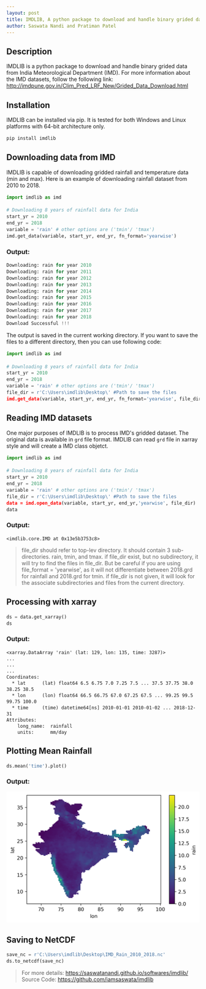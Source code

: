 ```yaml
---
layout: post
title: IMDLIB, A python package to download and handle binary grided data from India Meteorological Department (IMD)
author: Saswata Nandi and Pratiman Patel
---
```


## Description
IMDLIB is a python package to download and handle binary grided data from India Meteorological Department (IMD). For more information about the IMD datasets, follow the following link: http://imdpune.gov.in/Clim_Pred_LRF_New/Grided_Data_Download.html

## Installation
IMDLIB can be installed via pip. It is tested for both Windows and Linux platforms with 64-bit architecture only.

```bash
pip install imdlib
```

## Downloading data from IMD

IMDLIB is capable of downloading gridded rainfall and temperature data (min and max).
Here is an example of downloading rainfall dataset from 2010 to 2018.

```python
import imdlib as imd

# Downloading 8 years of rainfall data for India
start_yr = 2010
end_yr = 2018
variable = 'rain' # other options are ('tmin'/ 'tmax')
imd.get_data(variable, start_yr, end_yr, fn_format='yearwise')
```
### Output:

```python
Downloading: rain for year 2010
Downloading: rain for year 2011
Downloading: rain for year 2012
Downloading: rain for year 2013
Downloading: rain for year 2014
Downloading: rain for year 2015
Downloading: rain for year 2016
Downloading: rain for year 2017
Downloading: rain for year 2018
Download Successful !!!
```

The output is saved in the current working directory. If you want to save the files to a different directory, then you can use following code:

```python
import imdlib as imd

# Downloading 8 years of rainfall data for India
start_yr = 2010
end_yr = 2018
variable = 'rain' # other options are ('tmin'/ 'tmax')
file_dir = r'C:\Users\imdlib\Desktop\' #Path to save the files
imd.get_data(variable, start_yr, end_yr, fn_format='yearwise', file_dir=file_dir)
```
## Reading IMD datasets

One major purposes of IMDLIB is to process IMD's gridded dataset. The original data is available in ```grd``` file format. IMDLIB can read ```grd``` file in xarray style and will create a IMD class objetct.

```python
import imdlib as imd

# Downloading 8 years of rainfall data for India
start_yr = 2010
end_yr = 2018
variable = 'rain' # other options are ('tmin'/ 'tmax')
file_dir = r'C:\Users\imdlib\Desktop\' #Path to save the files
data = imd.open_data(variable, start_yr, end_yr,'yearwise', file_dir)
data
```

### Output:
```
<imdlib.core.IMD at 0x13e5b3753c8>
```
> file_dir should refer to top-lev directory. It should contain 3 sub-directories. rain, tmin, and tmax.
> if file_dir exist, but no subdirectory, it will try to find the files in file_dir. But be careful if you are using file_format = 'yearwise', as it will not differentiate between 2018.grd for rainfall and 2018.grd for tmin.
> if file_dir is not given, it will look for the associate subdirectories and files from the current directory.

## Processing with xarray

```python
ds = data.get_xarray()
ds 
```

### Output:
```
<xarray.DataArray 'rain' (lat: 129, lon: 135, time: 3287)>
...
...
...
Coordinates:
  * lat      (lat) float64 6.5 6.75 7.0 7.25 7.5 ... 37.5 37.75 38.0 38.25 38.5
  * lon      (lon) float64 66.5 66.75 67.0 67.25 67.5 ... 99.25 99.5 99.75 100.0
  * time     (time) datetime64[ns] 2010-01-01 2010-01-02 ... 2018-12-31
Attributes:
    long_name:  rainfall
    units:      mm/day
```

## Plotting Mean Rainfall
```python
ds.mean('time').plot()
```

### Output:
![{Mean Rainfall](/uploads/2020/10/06/Fig1.png)

## Saving to NetCDF
```python
save_nc = r'C:\Users\imdlib\Desktop\IMD_Rain_2010_2018.nc'
ds.to_netcdf(save_nc)
```

> For more details: https://saswatanandi.github.io/softwares/imdlib/
> Source Code: https://github.com/iamsaswata/imdlib